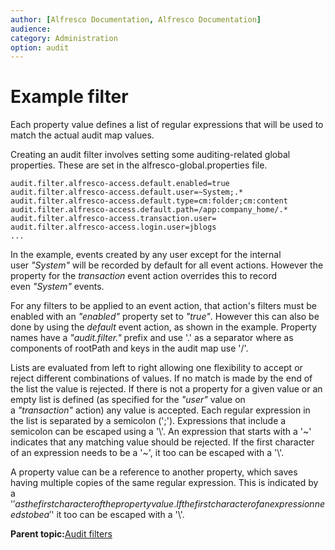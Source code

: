 ```yaml
---
author: [Alfresco Documentation, Alfresco Documentation]
audience: 
category: Administration
option: audit
---
```


# Example filter

Each property value defines a list of regular expressions that will be used to match the actual audit map values.

Creating an audit filter involves setting some auditing-related global properties. These are set in the alfresco-global.properties file.

```
audit.filter.alfresco-access.default.enabled=true
audit.filter.alfresco-access.default.user=~System;.*
audit.filter.alfresco-access.default.type=cm:folder;cm:content
audit.filter.alfresco-access.default.path=/app:company_home/.*
audit.filter.alfresco-access.transaction.user=
audit.filter.alfresco-access.login.user=jblogs
... 
```

In the example, events created by any user except for the internal user *"System"* will be recorded by default for all event actions. However the property for the *transaction* event action overrides this to record even *"System"* events.

For any filters to be applied to an event action, that action's filters must be enabled with an *"enabled"* property set to *"true"*. However this can also be done by using the *default* event action, as shown in the example. Property names have a *"audit.filter."* prefix and use '.' as a separator where as components of rootPath and keys in the audit map use '/'.

Lists are evaluated from left to right allowing one flexibility to accept or reject different combinations of values. If no match is made by the end of the list the value is rejected. If there is not a property for a given value or an empty list is defined \(as specified for the *"user"* value on a *"transaction"* action\) any value is accepted. Each regular expression in the list is separated by a semicolon \(';'\). Expressions that include a semicolon can be escaped using a '\\'. An expression that starts with a '~' indicates that any matching value should be rejected. If the first character of an expression needs to be a '~', it too can be escaped with a '\\'.

A property value can be a reference to another property, which saves having multiple copies of the same regular expression. This is indicated by a '$' as the first character of the property value. If the first character of an expression needs to be a '$' it too can be escaped with a '\\'.

**Parent topic:**[Audit filters](../concepts/audit-filters.md)

